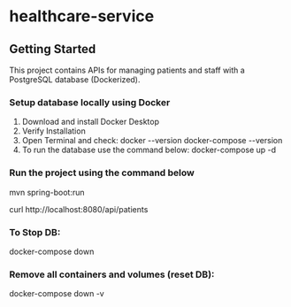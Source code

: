 # healthcare-service
## Getting Started
This project contains APIs for managing patients and staff with a PostgreSQL database (Dockerized).
### Setup database locally using Docker
1. Download and install Docker Desktop
2. Verify Installation 
3. Open Terminal and check:
      docker --version
      docker-compose --version
4. To run the database use the command below:
docker-compose up -d
### Run the project using the command below
mvn spring-boot:run

curl http://localhost:8080/api/patients

### To Stop DB:
docker-compose down
### Remove all containers and volumes (reset DB):
docker-compose down -v
